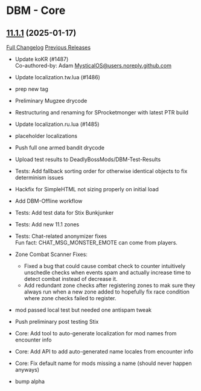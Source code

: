# DBM - Core

## [11.1.1](https://github.com/DeadlyBossMods/DeadlyBossMods/tree/11.1.1) (2025-01-17)
[Full Changelog](https://github.com/DeadlyBossMods/DeadlyBossMods/compare/11.1.0...11.1.1) [Previous Releases](https://github.com/DeadlyBossMods/DeadlyBossMods/releases)

- Update koKR (#1487)  
    Co-authored-by: Adam <MysticalOS@users.noreply.github.com>  
- Update localization.tw.lua (#1486)  
- prep new tag  
- Preliminary Mugzee drycode  
- Restructuring and renaming for SProcketmonger with latest PTR build  
- Update localization.ru.lua (#1485)  
- placeholder localizations  
- Push full one armed bandit drycode  
- Upload test results to DeadlyBossMods/DBM-Test-Results  
- Tests: Add fallback sorting order for otherwise identical objects to fix determinism issues  
- Hackfix for SimpleHTML not sizing properly on initial load  
- Add DBM-Offline workflow  
- Tests: Add test data for Stix Bunkjunker  
- Tests: Add new 11.1 zones  
- Tests: Chat-related anonymizer fixes  
    Fun fact: CHAT\_MSG\_MONSTER\_EMOTE can come from players.  
- Zone Combat Scanner Fixes:  
     - Fixed a bug that could cause combat check to counter intuitively unschedle checks when events spam and actually increase time to detect combat instead of decrease it.  
     - Add redundant zone checks after registering zones to mak sure they always run when a new zone added to hopefully fix race condition where zone checks failed to register.  
- mod passed local test but needed one antispam tweak  
- Push preliminary post testing Stix  
- Core: Add tool to auto-generate localization for mod names from encounter info  
- Core: Add API to add auto-generated name locales from encounter info  
- Core: Fix default name for mods missing a name (should never happen anyways)  
- bump alpha  
